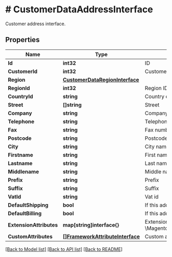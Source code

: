 # # CustomerDataAddressInterface
Customer address interface.

## Properties 


Name | Type | Description | Notes
------------ | ------------- | ------------- | -------------
**Id**| **int32** | ID  | [optional]
**CustomerId**| **int32** | Customer ID  | [optional]
**Region**| [**CustomerDataRegionInterface**](CustomerDataRegionInterface.md) |   | [optional]
**RegionId**| **int32** | Region ID  | [optional]
**CountryId**| **string** | Country code in ISO_3166-2 format  | [optional]
**Street**| **[]string** | Street  | [optional]
**Company**| **string** | Company  | [optional]
**Telephone**| **string** | Telephone number  | [optional]
**Fax**| **string** | Fax number  | [optional]
**Postcode**| **string** | Postcode  | [optional]
**City**| **string** | City name  | [optional]
**Firstname**| **string** | First name  | [optional]
**Lastname**| **string** | Last name  | [optional]
**Middlename**| **string** | Middle name  | [optional]
**Prefix**| **string** | Prefix  | [optional]
**Suffix**| **string** | Suffix  | [optional]
**VatId**| **string** | Vat id  | [optional]
**DefaultShipping**| **bool** | If this address is default shipping address.  | [optional]
**DefaultBilling**| **bool** | If this address is default billing address  | [optional]
**ExtensionAttributes**| **map[string]interface{}** | ExtensionInterface class for @see \\Magento\\Customer\\Api\\Data\\AddressInterface  | [optional]
**CustomAttributes**| [**[]FrameworkAttributeInterface**](FrameworkAttributeInterface.md) | Custom attributes values.  | [optional]


[[Back to Model list]](../../README.md#models) [[Back to API list]](../../README.md#endpoints) [[Back to README]](../../README.md)

